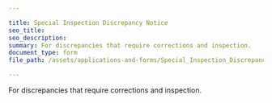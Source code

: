 ```yaml
---

title: Special Inspection Discrepancy Notice
seo_title:
seo_description:
summary: For discrepancies that require corrections and inspection.
document_type: form
file_path: /assets/applications-and-forms/Special_Inspection_Discrepancy_Notice.pdf

---
```

For discrepancies that require corrections and inspection.
